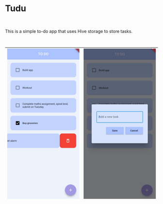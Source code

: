# Tudu

</br>

This is a simple to-do app that uses Hive storage to store tasks.

<br/>

![alt](https://github.com/1psrishti/Tudu/blob/master/images/screenshot1.jpeg?raw=true) | ![alt](https://github.com/1psrishti/Tudu/blob/master/images/screenshot2.jpeg?raw=true)
----- | -----
